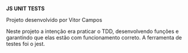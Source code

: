 __JS UNIT TESTS__

Projeto desenvolvido por Vitor Campos

Neste projeto a intenção era praticar o TDD, desenvolvendo funções e garantindo que elas estão com funcionamento correto.
A ferramenta de testes foi o jest.